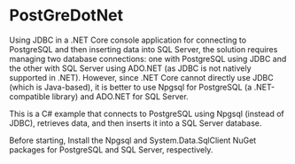 # PostGreDotNet
Using JDBC in a .NET Core console application for connecting to PostgreSQL and then inserting data into SQL Server, the solution requires managing two database connections: one with PostgreSQL using JDBC and the other with SQL Server using ADO.NET (as JDBC is not natively supported in .NET). However, since .NET Core cannot directly use JDBC (which is Java-based), it is better to use Npgsql for PostgreSQL (a .NET-compatible library) and ADO.NET for SQL Server.

This is a C# example that connects to PostgreSQL using Npgsql (instead of JDBC), retrieves data, and then inserts it into a SQL Server database.

Before starting, Install the Npgsql and System.Data.SqlClient NuGet packages for PostgreSQL and SQL Server, respectively.


